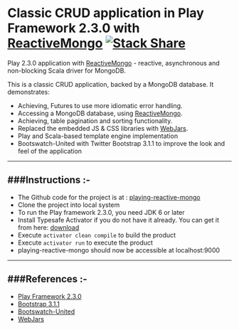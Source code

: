 Classic CRUD application in Play Framework 2.3.0 with [ReactiveMongo](http://reactivemongo.org/) [![Stack Share](http://img.shields.io/badge/tech-stack-0690fa.svg?style=flat)](http://stackshare.io/anand-singh/playing-reactive-mongo)
================================================================================================
Play 2.3.0 application with [ReactiveMongo](http://reactivemongo.org/) - reactive, asynchronous and non-blocking Scala driver for MongoDB.

This is a classic CRUD application, backed by a MongoDB database. It demonstrates:
- Achieving, Futures to use more idiomatic error handling.
- Accessing a MongoDB database, using [ReactiveMongo](http://reactivemongo.org/).
- Achieving, table pagination and sorting functionality.
- Replaced the embedded JS & CSS libraries with [WebJars](http://www.webjars.org/).
- Play and Scala-based template engine implementation
- Bootswatch-United with Twitter Bootstrap 3.1.1 to improve the look and feel of the application

-----------------------------------------------------------------------
###Instructions :-
-----------------------------------------------------------------------
* The Github code for the project is at : [playing-reactive-mongo](https://github.com/knoldus/playing-reactive-mongo)
* Clone the project into local system
* To run the Play framework 2.3.0, you need JDK 6 or later
* Install Typesafe Activator if you do not have it already. You can get it from here: [download](http://www.playframework.com/download)
* Execute `activator clean compile` to build the product
* Execute `activator run` to execute the product
* playing-reactive-mongo should now be accessible at localhost:9000

-----------------------------------------------------------------------
###References :-
-----------------------------------------------------------------------
* [Play Framework 2.3.0](http://www.playframework.com/)
* [Bootstrap 3.1.1](http://getbootstrap.com/css/)
* [Bootswatch-United](http://bootswatch.com/united/)
* [WebJars](http://www.webjars.org/)
